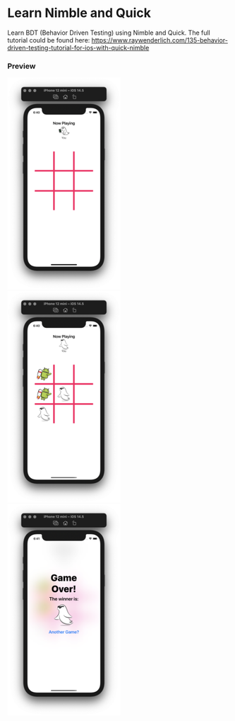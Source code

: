 # Learn Nimble and Quick
Learn BDT (Behavior Driven Testing) using Nimble and Quick. The full tutorial could be found here: https://www.raywenderlich.com/135-behavior-driven-testing-tutorial-for-ios-with-quick-nimble

### Preview
<img src="screenshot/preview1.png" width=256 />&nbsp;
<img src="screenshot/preview2.png" width=256 />&nbsp;
<img src="screenshot/preview3.png" width=256 />&nbsp;

